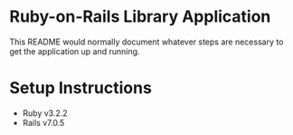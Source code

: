 # Ruby-on-Rails Library Application

This README would normally document whatever steps are necessary to get the
application up and running.

# Setup Instructions

* Ruby v3.2.2
* Rails v7.0.5
